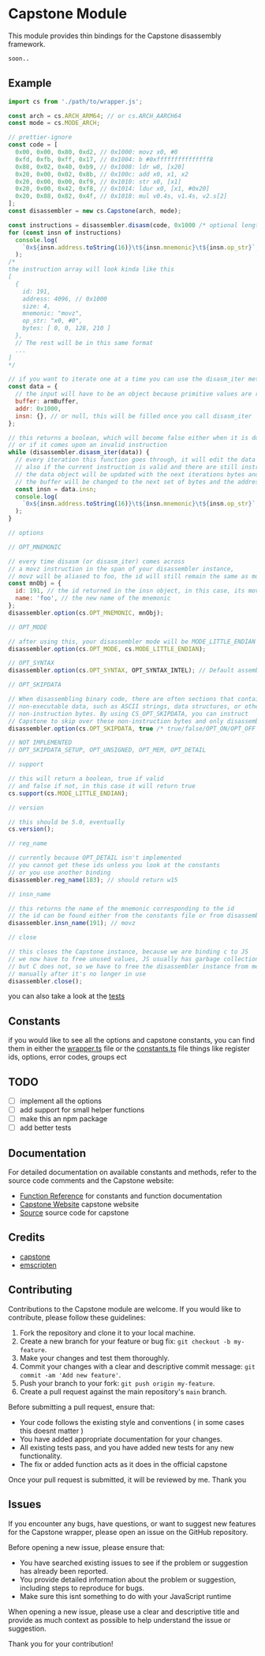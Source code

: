 # Capstone Module

This module provides thin bindings for the Capstone disassembly framework.

```bash
soon..
```

## Example

```javascript
import cs from './path/to/wrapper.js';

const arch = cs.ARCH_ARM64; // or cs.ARCH_AARCH64
const mode = cs.MODE_ARCH;

// prettier-ignore
const code = [
  0x00, 0x00, 0x80, 0xd2, // 0x1000: movz x0, #0
  0xfd, 0xfb, 0xff, 0x17, // 0x1004: b #0xfffffffffffffff8
  0x88, 0x02, 0x40, 0xb9, // 0x1008: ldr w8, [x20]
  0x20, 0x00, 0x02, 0x8b, // 0x100c: add x0, x1, x2
  0x20, 0x00, 0x00, 0xf9, // 0x1010: str x0, [x1]
  0x20, 0x00, 0x42, 0xf8, // 0x1014: ldur x0, [x1, #0x20]
  0x20, 0x88, 0x82, 0x4f, // 0x1018: mul v0.4s, v1.4s, v2.s[2]
];
const disassembler = new cs.Capstone(arch, mode);

const instructions = disassembler.disasm(code, 0x1000 /* optional length */);
for (const insn of instructions)
  console.log(
    `0x${insn.address.toString(16)}\t${insn.mnemonic}\t${insn.op_str}`,
  );
/*
the instruction array will look kinda like this
[
  {
    id: 191,
    address: 4096, // 0x1000
    size: 4,
    mnemonic: "movz",
    op_str: "x0, #0",
    bytes: [ 0, 0, 128, 210 ]
  },
  // The rest will be in this same format
  ...
]
*/

// if you want to iterate one at a time you can use the disasm_iter method
const data = {
  // the input will have to be an object because primitive values are read only
  buffer: armBuffer,
  addr: 0x1000,
  insn: {}, // or null, this will be filled once you call disasm_iter
};

// this returns a boolean, which will become false either when it is done iterating,
// or if it comes upon an invalid instruction
while (disassembler.disasm_iter(data)) {
  // every iteration this function goes through, it will edit the data object with the new instruction.
  // also if the current instruction is valid and there are still instructions to go through,
  // the data object will be updated with the next iterations bytes and address, so after the first loop,
  // the buffer will be changed to the next set of bytes and the address will be iterated as well
  const insn = data.insn;
  console.log(
    `0x${insn.address.toString(16)}\t${insn.mnemonic}\t${insn.op_str}`,
  );
}

// options

// OPT_MNEMONIC

// every time disasm (or disasm_iter) comes across
// a movz instruction in the span of your disassembler instance,
// movz will be aliased to foo, the id will still remain the same as movz
const mnObj = {
  id: 191, // the id returned in the insn object, in this case, its movz, you can also find more in the constants file
  name: 'foo', // the new name of the mnemonic
};
disassembler.option(cs.OPT_MNEMONIC, mnObj);

// OPT_MODE

// after using this, your disassembler mode will be MODE_LITTLE_ENDIAN until the instance is closed or changed again
disassembler.option(cs.OPT_MODE, cs.MODE_LITTLE_ENDIAN);

// OPT_SYNTAX
disassembler.option(cs.OPT_SYNTAX, OPT_SYNTAX_INTEL); // Default assembly syntax of all platforms (CS_OPT_SYNTAX)

// OPT_SKIPDATA

// When disassembling binary code, there are often sections that contain
// non-executable data, such as ASCII strings, data structures, or other
// non-instruction bytes. By using CS_OPT_SKIPDATA, you can instruct
// Capstone to skip over these non-instruction bytes and only disassemble the actual instructions.
disassembler.option(cs.OPT_SKIPDATA, true /* true/false/OPT_ON/OPT_OFF */);

// NOT IMPLEMENTED
// OPT_SKIPDATA_SETUP, OPT_UNSIGNED, OPT_MEM, OPT_DETAIL

// support

// this will return a boolean, true if valid
// and false if not, in this case it will return true
cs.support(cs.MODE_LITTLE_ENDIAN);

// version

// this should be 5.0, eventually
cs.version();

// reg_name

// currently because OPT_DETAIL isn't implemented
// you cannot get these ids unless you look at the constants
// or you use another binding
disassembler.reg_name(183); // should return w15

// insn_name

// this returns the name of the mnemonic corresponding to the id
// the id can be found either from the constants file or from disassembly results
disassembler.insn_name(191); // movz

// close

// this closes the Capstone instance, because we are binding c to JS
// we now have to free unused values, JS usually has garbage collection
// but C does not, so we have to free the disassembler instance from memory
// manually after it's no longer in use
disassembler.close();
```

you can also take a look at the [tests](src/tests)

## Constants

if you would like to see all the options and capstone constants, you can find
them in either the [wrapper.ts](src/wrapper.ts) file or the [constants.ts](src/constants.ts) file
things like register ids, options, error codes, groups ect

## TODO

- [ ] implement all the options
- [ ] add support for small helper functions
- [ ] make this an npm package
- [ ] add better tests

## Documentation

For detailed documentation on available constants and methods, refer to the source code comments and the Capstone website:

- [Function Reference](https://code.dlang.org/packages/d-capstone) for constants and function documentation
- [Capstone Website](https://www.capstone-engine.org/iteration.html) capstone website
- [Source](https://github.com/capstone-engine/capstone) source code for capstone

## Credits

- [capstone](https://github.com/capstone-engine/capstone)
- [emscripten](https://emscripten.org/docs/getting_started/downloads.html#sdk-download-and-install)

## Contributing

Contributions to the Capstone module are welcome. If you would like to contribute, please follow these guidelines:

1. Fork the repository and clone it to your local machine.
2. Create a new branch for your feature or bug fix: `git checkout -b my-feature`.
3. Make your changes and test them thoroughly.
4. Commit your changes with a clear and descriptive commit message: `git commit -am 'Add new feature'`.
5. Push your branch to your fork: `git push origin my-feature`.
6. Create a pull request against the main repository's `main` branch.

Before submitting a pull request, ensure that:

- Your code follows the existing style and conventions ( in some cases this doesnt matter )
- You have added appropriate documentation for your changes.
- All existing tests pass, and you have added new tests for any new functionality.
- The fix or added function acts as it does in the official capstone

Once your pull request is submitted, it will be reviewed by me. Thank you

## Issues

If you encounter any bugs, have questions, or want to suggest new features for the Capstone wrapper, please open an issue on the GitHub repository.

Before opening a new issue, please ensure that:

- You have searched existing issues to see if the problem or suggestion has already been reported.
- You provide detailed information about the problem or suggestion, including steps to reproduce for bugs.
- Make sure this isnt something to do with your JavaScript runtime

When opening a new issue, please use a clear and descriptive title and provide as much context as possible to help understand the issue or suggestion.

Thank you for your contribution!
